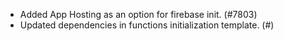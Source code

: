- Added App Hosting as an option for firebase init. (#7803)
- Updated dependencies in functions initialization template. (#)
